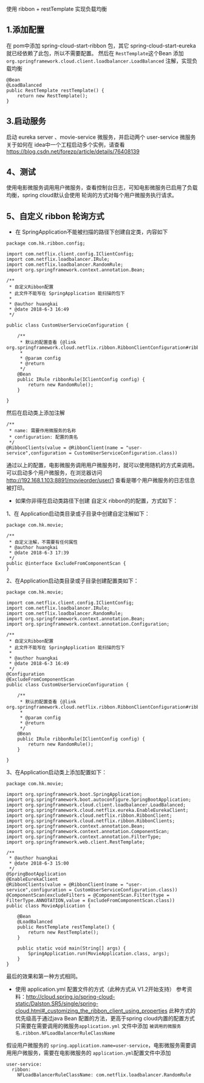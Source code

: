 使用 ribbon + restTemplate 实现负载均衡

## 1.添加配置 ##
在 pom中添加 spring-cloud-start-ribbon 包，其它 spring-cloud-start-eureka就已经依赖了此包，所以不需要配置。
然后在 `RestTemplate`这个Bean 添加 `org.springframework.cloud.client.loadbalancer.LoadBalanced` 注解，实现负载均衡
```
@Bean
@LoadBalanced
public RestTemplate restTemplate() {
    return new RestTemplate();
}
```

## 3.启动服务 ##
启动 eureka server 、movie-service 微服务，并启动两个 user-service 微服务
关于如何在 idea中一个工程启动多个实例，请查看 https://blog.csdn.net/forezp/article/details/76408139

## 4、测试 ##
使用电影微服务调用用户微服务，查看控制台日志，可知电影微服务已启用了负载均衡，spring cloud默认会使用 轮询的方式对每个用户微服务执行请求。

## 5、自定义 ribbon 轮询方式 ##
- 在 SpringApplication不能被扫描的路径下创建自定类，内容如下

```
package com.hk.ribbon.config;

import com.netflix.client.config.IClientConfig;
import com.netflix.loadbalancer.IRule;
import com.netflix.loadbalancer.RandomRule;
import org.springframework.context.annotation.Bean;

/**
 * 自定义Ribbon配置
 * 此文件不能写在 SpringApplication 能扫描的包下
 *
 * @author huangkai
 * @date 2018-6-3 16:49
 */

public class CustomUserServiceConfiguration {

	/**
     * 默认的配置查看 {@link org.springframework.cloud.netflix.ribbon.RibbonClientConfiguration#ribbonRule(IClientConfig)}
     *
     * @param config
     * @return
     */
    @Bean
    public IRule ribbonRule(IClientConfig config) {
        return new RandomRule();
    }
    
}

```

然后在启动类上添加注解

```
/**
 * name: 需要作用微服务的名称
 * configuration: 配置的类名
 */
@RibbonClients(value = @RibbonClient(name = "user-service",configuration = CustomUserServiceConfiguration.class))
```

通过以上的配置，电影微服务调用用户微服务时，就可以使用随机的方式来调用。
可以启动多个用户微服务，在浏览器访问 http://192.168.1.103:8891/movieorder/user/1 查看是哪个用户微服务的日志信息被打印。

- 如果你非得在启动类路径下创建 自定义 ribbon的的配置，方式如下：

1、在 Application启动类目录或子目录中创建自定注解如下：
```
package com.hk.movie;

/**
 * 自定义注解，不需要有任何属性
 * @author huangkai
 * @date 2018-6-3 17:39
 */
public @interface ExcludeFromComponentScan {
}
```

2、在Application启动类目录或子目录创建配置类如下：
```
package com.hk.movie;

import com.netflix.client.config.IClientConfig;
import com.netflix.loadbalancer.IRule;
import com.netflix.loadbalancer.RandomRule;
import org.springframework.context.annotation.Bean;
import org.springframework.context.annotation.Configuration;

/**
 * 自定义Ribbon配置
 * 此文件不能写在 SpringApplication 能扫描的包下
 *
 * @author huangkai
 * @date 2018-6-3 16:49
 */
@Configuration
@ExcludeFromComponentScan
public class CustomUserServiceConfiguration {

    /**
     * 默认的配置查看 {@link org.springframework.cloud.netflix.ribbon.RibbonClientConfiguration#ribbonRule(IClientConfig)}
     *
     * @param config
     * @return
     */
    @Bean
    public IRule ribbonRule(IClientConfig config) {
        return new RandomRule();
    }

}
```
3、在Application启动类上添加配置如下：
```
package com.hk.movie;

import org.springframework.boot.SpringApplication;
import org.springframework.boot.autoconfigure.SpringBootApplication;
import org.springframework.cloud.client.loadbalancer.LoadBalanced;
import org.springframework.cloud.netflix.eureka.EnableEurekaClient;
import org.springframework.cloud.netflix.ribbon.RibbonClient;
import org.springframework.cloud.netflix.ribbon.RibbonClients;
import org.springframework.context.annotation.Bean;
import org.springframework.context.annotation.ComponentScan;
import org.springframework.context.annotation.FilterType;
import org.springframework.web.client.RestTemplate;

/**
 * @author huangkai
 * @date 2018-6-3 15:00
 */
@SpringBootApplication
@EnableEurekaClient
@RibbonClients(value = @RibbonClient(name = "user-service",configuration = CustomUserServiceConfiguration.class))
@ComponentScan(excludeFilters = @ComponentScan.Filter(type = FilterType.ANNOTATION,value = ExcludeFromComponentScan.class))
public class MovieApplication {

    @Bean
    @LoadBalanced
    public RestTemplate restTemplate() {
        return new RestTemplate();
    }

    public static void main(String[] args) {
        SpringApplication.run(MovieApplication.class, args);
    }
}

```
最后的效果和第一种方式相同。

- 使用 application.yml 配置文件的方式（此种方式从 V1.2开始支持）
参考资料：http://cloud.spring.io/spring-cloud-static/Dalston.SR5/single/spring-cloud.html#_customizing_the_ribbon_client_using_properties
此种方式的优先级高于通过java Bean 配置的方法，更高于spring cloud内置的配置方式
只需要在需要调用的微服务`application.yml` 文件中添加 `被调用的微服务名.ribbon.NFLoadBalancerRuleClassName`

假设用户微服务的 `spring.application.name=user-service`，电影微服务需要调用用户微服务，需要在电影微服务的 `application.yml`配置文件中添加
```
user-service:
  ribbon:
    NFLoadBalancerRuleClassName: com.netflix.loadbalancer.RandomRule
``` 
